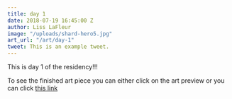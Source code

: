 ```yaml
---
title: day 1
date: 2018-07-19 16:45:00 Z
author: Liss LaFleur
image: "/uploads/shard-hero5.jpg"
art_url: "/art/day-1"
tweet: This is an example tweet.
---
```


This is day 1 of the residency!!!

To see the finished art piece you can either click on the art preview or you can click [this link](/art/day-1)
